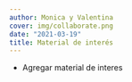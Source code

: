 ```yaml
---
author: Monica y Valentina
cover: img/collaborate.png
date: "2021-03-19"
title: Material de interés
---
```


- Agregar material de interes
